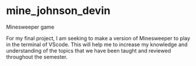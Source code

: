 # mine_johnson_devin
 Minesweeper game

For my final project, I am seeking to make a version of Minesweeper to play in the terminal of VScode.
This will help me to increase my knowledge and understanding of the topics that we have been taught
and reviewed throughout the semester.